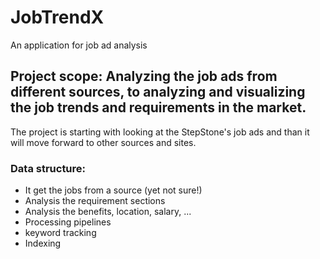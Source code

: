 # JobTrendX
An application for job ad analysis

## Project scope: Analyzing the job ads from different sources, to analyzing and visualizing the job trends and requirements in the market.
The project is starting with looking at the StepStone's job ads and than it will move forward to other sources and sites.


### Data structure:
* It get the jobs from a source (yet not sure!)
* Analysis the requirement sections
* Analysis the benefits, location, salary, ...
* Processing pipelines
* keyword tracking
* Indexing

